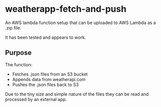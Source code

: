# weatherapp-fetch-and-push
An AWS lambda function setup that can be uploaded to AWS Lambda as a .zip file.  
  
It has been tested and appears to work.
## Purpose
The function:
* Fetches .json files from an S3 bucket
* Appends data from weatherapi.com
* Pushes the .json files back to S3

Due to the tiny size and simple nature of the files they can be read and processed by an external app. 
